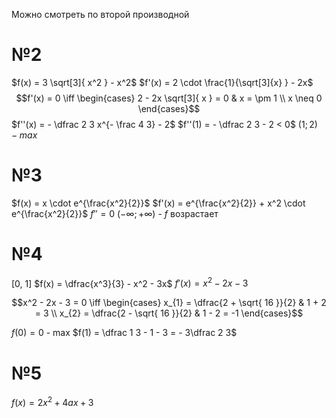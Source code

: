 Можно смотреть по второй производной
# №2
$f(x) = 3 \sqrt[3]{ x^2 } - x^2$
$f'(x) = 2 \cdot \frac{1}{\sqrt[3]{x} } - 2x$
$$f'(x) = 0 \iff \begin{cases}
2 - 2x \sqrt[3]{ x } = 0  & x = \pm 1 \\
x \neq 0
\end{cases}$$
$f''(x) = - \dfrac 2 3 x^{- \frac 4 3} - 2$
$f''(1) = - \dfrac 2 3 - 2 < 0$
$(1; 2) - max$

# №3
$f(x) = x \cdot e^{\frac{x^2}{2}}$
$f'(x) = e^{\frac{x^2}{2}} + x^2 \cdot e^{\frac{x^2}{2}}$
$f'' = 0$
$(- \infty; + \infty)$ - $f$ возрастает

# №4
[0, 1]
$f(x) = \dfrac{x^3}{3} - x^2 - 3x$
$f'(x)  = x^2 - 2x - 3$

$$x^2 - 2x - 3 = 0 \iff \begin{cases}
x_{1} = \dfrac{2 + \sqrt{ 16 }}{2} & 1 + 2 = 3 \\
x_{2} = \dfrac{2 - \sqrt{ 16 }}{2} & 1 - 2 = -1
\end{cases}$$

$f(0) = 0$ - max
$f(1) = \dfrac 1 3 - 1 - 3 = - 3\dfrac 2 3$

# №5
$f(x) = 2x^2 + 4ax + 3$

